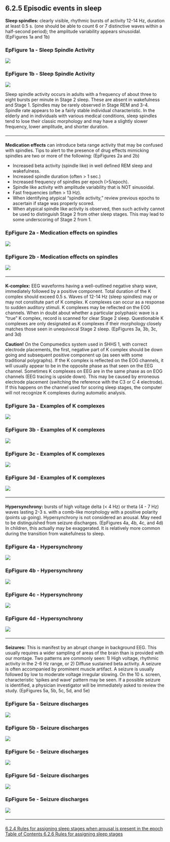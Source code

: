 ## 6.2.5 Episodic events in sleep

**Sleep spindles:** clearly visible, rhythmic bursts of activity 12-14 Hz, duration at least 0.5 s. (one should be able to count 6 or 7 distinctive waves within a half-second period); the amplitude variability appears sinusoidal.  (EpFigures 1a and 1b)

<div class="row">
  <div class="col-xs-12 col-sm-6">
    <div class="panel panel-default">
      <div class="panel-heading">
        <h3 class="panel-title">EpFigure 1a - Sleep Spindle Activity</h3>
      </div>
      <a href=":datasets_path:/shhs/images/e/ep1a.jpg?inline=1">
        <img src=":datasets_path:/shhs/images/e/ep1a.jpg">
      </a>
    </div>
  </div>
  <div class="col-xs-12 col-sm-6">
    <div class="panel panel-default">
      <div class="panel-heading">
        <h3 class="panel-title">EpFigure 1b - Sleep Spindle Activity</h3>
      </div>
      <a href=":datasets_path:/shhs/images/e/ep1b.jpg?inline=1">
        <img src=":datasets_path:/shhs/images/e/ep1b.jpg">
      </a>
    </div>
  </div>
</div>

Sleep spindle activity occurs in adults with a frequency of about three to eight bursts per minute in Stage 2 sleep.  These are absent in wakefulness and Stage 1.  Spindles may be rarely observed in Stage REM and 3-4.  Spindle rate appears to be a fairly stable individual characteristic.  In the elderly and in individuals with various medical conditions, sleep spindles tend to lose their classic morphology and may have a slightly slower frequency, lower amplitude, and shorter duration.

<hr class="soften" style="margin-top: 20px;margin-bottom: 20px;"/>

**Medication effects** can introduce beta range activity that may be confused with spindles.
Tips to alert to the presence of drug effects mimicking spindles are two or more of the following:
(EpFigures 2a and 2b)

- Increased beta activity (spindle like) in well defined REM sleep and wakefulness.
- Increased spindle duration (often > 1 sec.)
- Increased frequency of spindles per epoch (>5/epoch).
- Spindle like activity with amplitude variability that is NOT sinusoidal.
- Fast frequencies (often > 13 Hz).
- When identifying atypical “spindle activity,” review previous epochs to ascertain if stage was properly scored.
- When atypical spindle like activity is observed, then such activity cannot be used to distinguish Stage 2 from other sleep stages.  This may lead to some underscoring of Stage 2 from 1.

<div class="row">
  <div class="col-xs-12 col-sm-6">
    <div class="panel panel-default">
      <div class="panel-heading">
        <h3 class="panel-title">EpFigure 2a - Medication effects on spindles</h3>
      </div>
      <a href=":datasets_path:/shhs/images/e/ep2a.jpg?inline=1">
        <img src=":datasets_path:/shhs/images/e/ep2a.jpg">
      </a>
    </div>
  </div>
  <div class="col-xs-12 col-sm-6">
    <div class="panel panel-default">
      <div class="panel-heading">
        <h3 class="panel-title">EpFigure 2b - Medication effects on spindles</h3>
      </div>
      <a href=":datasets_path:/shhs/images/e/ep2b.jpg?inline=1">
        <img src=":datasets_path:/shhs/images/e/ep2b.jpg">
      </a>
    </div>
  </div>
</div>

<hr class="soften" style="margin-top: 20px;margin-bottom: 20px;"/>

**K-complex:**  EEG waveforms having a well-outlined negative sharp wave, immediately followed by a positive component.  Total duration of the K complex should exceed 0.5 s.  Waves of 12-14 Hz (sleep spindles) may or may not constitute part of K complex. K complexes can occur as a response to sudden auditory stimuli.  K complexes may be reflected on the EOG channels.  When in doubt about whether a particular polyphasic wave is a “true” K complex, record is scanned for clear Stage 2 sleep.  Questionable K complexes are only designated as K complexes if their morphology closely matches those seen in unequivocal Stage 2 sleep.  (EpFigures 3a, 3b, 3c, and 3d)

<div class="bs-callout bs-callout-warning">
  <p>
    <strong>Caution!</strong>
    On the Compumedics system used in SHHS 1, with correct electrode placements, the first, negative part of K complex should be down going and subsequent positive component up (as  seen with some traditional polygraphs).  If the K complex is reflected on the EOG channels, it will usually appear to be in the opposite phase as that seen on the EEG channel.  Sometimes K complexes on EEG are in the same phase as on EOG channels (EEG tracing is upside down).  This may be caused by erroneous electrode placement (switching the reference with the C3 or C 4 electrode).  If this happens on the channel used for scoring sleep stages, the computer will not recognize K complexes during automatic analysis.
  </p>
</div>

<div class="row">
  <div class="col-xs-12 col-sm-6 col-md-3">
    <div class="panel panel-default">
      <div class="panel-heading">
        <h3 class="panel-title">EpFigure 3a - Examples of K complexes</h3>
      </div>
      <a href=":datasets_path:/shhs/images/e/ep3a.jpg?inline=1">
        <img src=":datasets_path:/shhs/images/e/ep3a-thumbnail.jpg">
      </a>
    </div>
  </div>
  <div class="col-xs-12 col-sm-6 col-md-3">
    <div class="panel panel-default">
      <div class="panel-heading">
        <h3 class="panel-title">EpFigure 3b - Examples of K complexes</h3>
      </div>
      <a href=":datasets_path:/shhs/images/e/ep3b.jpg?inline=1">
        <img src=":datasets_path:/shhs/images/e/ep3b-thumbnail.jpg">
      </a>
    </div>
  </div>
  <div class="col-xs-12 col-sm-6 col-md-3">
    <div class="panel panel-default">
      <div class="panel-heading">
        <h3 class="panel-title">EpFigure 3c - Examples of K complexes</h3>
      </div>
      <a href=":datasets_path:/shhs/images/e/ep3c.jpg?inline=1">
        <img src=":datasets_path:/shhs/images/e/ep3c-thumbnail.jpg">
      </a>
    </div>
  </div>
  <div class="col-xs-12 col-sm-6 col-md-3">
    <div class="panel panel-default">
      <div class="panel-heading">
        <h3 class="panel-title">EpFigure 3d - Examples of K complexes</h3>
      </div>
      <a href=":datasets_path:/shhs/images/e/ep3d.jpg?inline=1">
        <img src=":datasets_path:/shhs/images/e/ep3d-thumbnail.jpg">
      </a>
    </div>
  </div>
</div>

<hr class="soften" style="margin-top: 20px;margin-bottom: 20px;"/>

**Hypersynchrony:** bursts of high voltage delta (< 4 Hz) or theta (4 - 7 Hz) waves lasting 2-3 s. with a comb-like morphology with a positive polarity (points up going).  Hypersynchrony is not considered an arousal. May need to be distinguished from seizure discharges. (EpFigures 4a, 4b, 4c, and 4d)
In children, this actually may be exaggerated.  It is relatively more common during the transition from wakefulness to sleep.

<div class="row">
  <div class="col-xs-12 col-sm-6 col-md-3">
    <div class="panel panel-default">
      <div class="panel-heading">
        <h3 class="panel-title">EpFigure 4a - Hypersynchrony</h3>
      </div>
      <a href=":datasets_path:/shhs/images/e/ep4a.jpg?inline=1">
        <img src=":datasets_path:/shhs/images/e/ep4a-thumbnail.jpg">
      </a>
    </div>
  </div>
  <div class="col-xs-12 col-sm-6 col-md-3">
    <div class="panel panel-default">
      <div class="panel-heading">
        <h3 class="panel-title">EpFigure 4b - Hypersynchrony</h3>
      </div>
      <a href=":datasets_path:/shhs/images/e/ep4b.jpg?inline=1">
        <img src=":datasets_path:/shhs/images/e/ep4b-thumbnail.jpg">
      </a>
    </div>
  </div>
  <div class="col-xs-12 col-sm-6 col-md-3">
    <div class="panel panel-default">
      <div class="panel-heading">
        <h3 class="panel-title">EpFigure 4c - Hypersynchrony</h3>
      </div>
      <a href=":datasets_path:/shhs/images/e/ep4c.jpg?inline=1">
        <img src=":datasets_path:/shhs/images/e/ep4c-thumbnail.jpg">
      </a>
    </div>
  </div>
  <div class="col-xs-12 col-sm-6 col-md-3">
    <div class="panel panel-default">
      <div class="panel-heading">
        <h3 class="panel-title">EpFigure 4d - Hypersynchrony</h3>
      </div>
      <a href=":datasets_path:/shhs/images/e/ep4d.jpg?inline=1">
        <img src=":datasets_path:/shhs/images/e/ep4d-thumbnail.jpg">
      </a>
    </div>
  </div>
</div>

<hr class="soften" style="margin-top: 20px;margin-bottom: 20px;"/>

**Seizures:**  This is manifest by an abrupt change in background EEG.  This usually requires a wider sampling of areas of the brain than is provided with our montage.  Two patterns are commonly seen: 1) High voltage, rhythmic activity in the 2-6 Hz range, or 2) Diffuse sustained beta activity.  A seizure is often accompanied by prominent muscle artifact.  A seizure is usually followed by low to moderate voltage irregular slowing.  On the 10 s. screen, characteristic ‘spikes and wave’ pattern may be seen.  If a possible seizure is identified, a physician investigator will be immediately asked to review the study. (EpFigures 5a, 5b, 5c, 5d, and 5e)

<div class="row">
  <div class="col-xs-12 col-sm-6">
    <div class="panel panel-default">
      <div class="panel-heading">
        <h3 class="panel-title">EpFigure 5a - Seizure discharges</h3>
      </div>
      <a href=":datasets_path:/shhs/images/e/ep5a.jpg?inline=1">
        <img src=":datasets_path:/shhs/images/e/ep5a.jpg">
      </a>
    </div>
  </div>
  <div class="col-xs-12 col-sm-6">
    <div class="panel panel-default">
      <div class="panel-heading">
        <h3 class="panel-title">EpFigure 5b - Seizure discharges</h3>
      </div>
      <a href=":datasets_path:/shhs/images/e/ep5b.jpg?inline=1">
        <img src=":datasets_path:/shhs/images/e/ep5b.jpg">
      </a>
    </div>
  </div>
</div>

<div class="row">
  <div class="col-xs-12 col-sm-4">
    <div class="panel panel-default">
      <div class="panel-heading">
        <h3 class="panel-title">EpFigure 5c - Seizure discharges</h3>
      </div>
      <a href=":datasets_path:/shhs/images/e/ep5c.jpg?inline=1">
        <img src=":datasets_path:/shhs/images/e/ep5c-thumbnail.jpg">
      </a>
    </div>
  </div>
  <div class="col-xs-12 col-sm-4">
    <div class="panel panel-default">
      <div class="panel-heading">
        <h3 class="panel-title">EpFigure 5d - Seizure discharges</h3>
      </div>
      <a href=":datasets_path:/shhs/images/e/ep5d.jpg?inline=1">
        <img src=":datasets_path:/shhs/images/e/ep5d-thumbnail.jpg">
      </a>
    </div>
  </div>
  <div class="col-xs-12 col-sm-4">
    <div class="panel panel-default">
      <div class="panel-heading">
        <h3 class="panel-title">EpFigure 5e - Seizure discharges</h3>
      </div>
      <a href=":datasets_path:/shhs/images/e/ep5e.jpg?inline=1">
        <img src=":datasets_path:/shhs/images/e/ep5e-thumbnail.jpg">
      </a>
    </div>
  </div>
</div>

<hr class="soften" style="margin-top: 20px;margin-bottom: 20px;"/>

<div class="center">
<div class="btn-group">
  <a href=":datasets_path:/shhs/pages/mop/6-624-mop-rules-for-assigning-sleep-stages-when-arousal-is-present-in-the-epoch.md" class="btn btn-default">
    <span class="glyphicon glyphicon-chevron-left"></span>
    6.2.4 Rules for assigning sleep stages when arousal is present in the epoch
  </a>

  <a href=":datasets_path:/shhs/pages/mop/6-00-mop-toc.md" class="btn btn-default">
    <span class="glyphicon glyphicon-chevron-up"></span>
    Table of Contents
  </a>

  <a href=":datasets_path:/shhs/pages/mop/6-626-mop-rules-for-assigning-sleep-stages.md" class="btn btn-success">
    6.2.6 Rules for assigning sleep stages
    <span class="glyphicon glyphicon-chevron-right"></span>
  </a>
</div>
</div>
